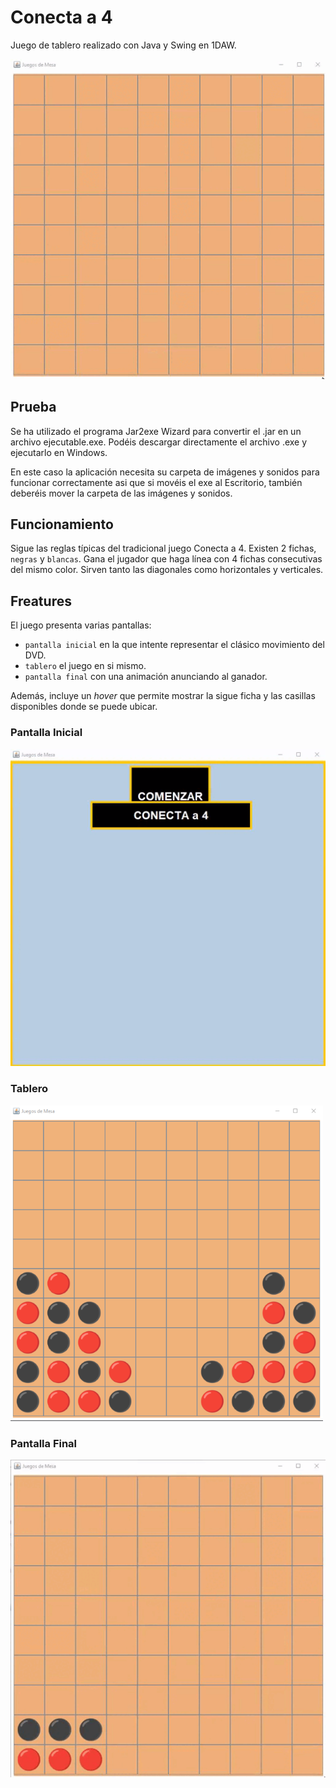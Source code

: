 # Conecta a 4

Juego de tablero realizado con Java y Swing en 1DAW. 

![img](/img/tab.gif)

## Prueba
Se ha utilizado el programa Jar2exe Wizard para convertir el .jar en un archivo ejecutable.exe. Podéis descargar directamente el archivo .exe y ejecutarlo en Windows. 

En este caso la aplicación necesita su carpeta de imágenes  y sonidos para funcionar correctamente asi que si movéis el exe al Escritorio, también deberéis mover la carpeta de las imágenes y sonidos.

## Funcionamiento
Sigue las reglas típicas del tradicional juego Conecta a 4. Existen 2 fichas, ```negras``` y ```blancas```. Gana el jugador que haga línea con 4 fichas consecutivas del mismo color. Sirven tanto las diagonales como horizontales y verticales. 

## Freatures
El juego presenta varias pantallas:
* ```pantalla inicial``` en la que intente representar el clásico movimiento del DVD.
* ```tablero``` el juego en si mismo.
* ```pantalla final``` con una animación anunciando al ganador.

Además, incluye un *hover* que permite mostrar la sigue ficha y las casillas disponibles donde se puede ubicar. 

### Pantalla Inicial

![img1](/img/tab2.gif)

### Tablero

![img2](/img/tab4.png)

### Pantalla Final
 
 ![img3](/img/tab3.gif)
